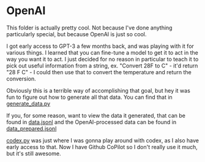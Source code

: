 # OpenAI

This folder is actually pretty cool. Not because I've done anything particularly special, but because OpenAI is just so cool.

I got early access to GPT-3 a few months back, and was playing with it for various things. I learned that you can fine-tune a model to get it to act in the way you want it to act. I just decided for no reason in particular to teach it to pick out useful information from a string, ex. "Convert 28F to C" - it'd return "28 F C" - I could then use that to convert the temperature and return the conversion.

Obviously this is a terrible way of accomplishing that goal, but hey it was fun to figure out how to generate all that data. You can find that in [generate_data.py](https://github.com/BenjamooseCalto/CodingAdventure/blob/0ac5444222f109b1658da22b2da4af4590f020e6/Python/OpenAI/generate_data.py)

If you, for some reason, want to view the data it generated, that can be found in [data.jsonl](https://github.com/BenjamooseCalto/CodingAdventure/blob/0ac5444222f109b1658da22b2da4af4590f020e6/Python/OpenAI/data.jsonl) and the OpenAI-processed data can be found in [data_prepared.jsonl](https://github.com/BenjamooseCalto/CodingAdventure/blob/0ac5444222f109b1658da22b2da4af4590f020e6/Python/OpenAI/data_prepared.jsonl)

[codex.py](https://github.com/BenjamooseCalto/CodingAdventure/blob/0ac5444222f109b1658da22b2da4af4590f020e6/Python/OpenAI/codex.py) was just where I was gonna play around with codex, as I also have early access to that. Now I have Github CoPilot so I don't really use it much, but it's still awesome.
